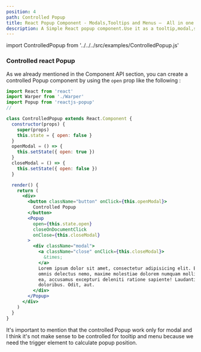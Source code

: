 ```yaml
---
position: 4
path: Controlled Popup
title: React Popup Component - Modals,Tooltips and Menus —  All in one
description: A Simple React popup component.Use it as a tooltip,modal,sub-menu and match more, In this Tuto, we introduce how you can create a controlled popup, so you can control you popup state completely ...
---
```


import ControlledPopup from '../../../src/examples/ControlledPopup.js'

### Controlled react Popup

As we already mentioned in the Component API section, you can create a controlled Popup component by using the `open` prop like the following :

<ControlledPopup />

```jsx
import React from 'react'
import Warper from './Warper'
import Popup from 'reactjs-popup'
//

class ControlledPopup extends React.Component {
  constructor(props) {
    super(props)
    this.state = { open: false }
  }
  openModal = () => {
    this.setState({ open: true })
  }
  closeModal = () => {
    this.setState({ open: false })
  }

  render() {
    return (
      <div>
        <button className="button" onClick={this.openModal}>
          Controlled Popup
        </button>
        <Popup
          open={this.state.open}
          closeOnDocumentClick
          onClose={this.closeModal}
        >
          <div className="modal">
            <a className="close" onClick={this.closeModal}>
              &times;
            </a>
            Lorem ipsum dolor sit amet, consectetur adipisicing elit. Beatae magni
            omnis delectus nemo, maxime molestiae dolorem numquam mollitia, voluptate
            ea, accusamus excepturi deleniti ratione sapiente! Laudantium, aperiam
            doloribus. Odit, aut.
          </div>
        </Popup>
      </div>
    )
  }
}
```

It's important to mention that the controlled Popup work only for modal and I think it's not make sense to be controlled for tooltip and menu because we need the trigger element to calculate popup position.
